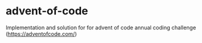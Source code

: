 # advent-of-code
Implementation and solution for for advent of code annual coding challenge (https://adventofcode.com/)

